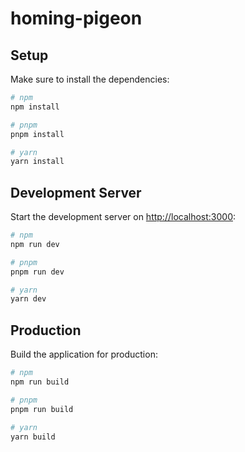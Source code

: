 # homing-pigeon

## Setup

Make sure to install the dependencies:

```bash
# npm
npm install

# pnpm
pnpm install

# yarn
yarn install
```

## Development Server

Start the development server on [http://localhost:3000](http://localhost:3000):

```bash
# npm
npm run dev

# pnpm
pnpm run dev

# yarn
yarn dev
```

## Production

Build the application for production:

```bash
# npm
npm run build

# pnpm
pnpm run build

# yarn
yarn build
```
